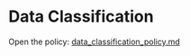 # Data Classification
Open the policy: [data_classification_policy.md](./data_classification_policy.md)
